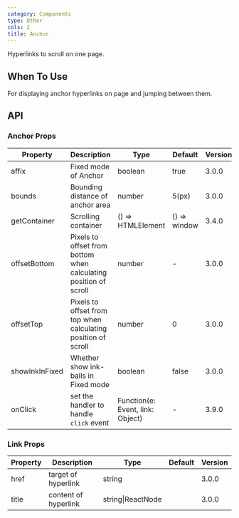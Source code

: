 ```yaml
---
category: Components
type: Other
cols: 2
title: Anchor
---
```


Hyperlinks to scroll on one page.

## When To Use

For displaying anchor hyperlinks on page and jumping between them.

## API

### Anchor Props

| Property | Description | Type | Default | Version |
| --- | --- | --- | --- | --- |
| affix | Fixed mode of Anchor | boolean | true | 3.0.0 |
| bounds | Bounding distance of anchor area | number | 5(px) | 3.0.0 |
| getContainer | Scrolling container | () => HTMLElement | () => window | 3.4.0 |
| offsetBottom | Pixels to offset from bottom when calculating position of scroll | number | - | 3.0.0 |
| offsetTop | Pixels to offset from top when calculating position of scroll | number | 0 | 3.0.0 |
| showInkInFixed | Whether show ink-balls in Fixed mode | boolean | false | 3.0.0 |
| onClick | set the handler to handle `click` event | Function(e: Event, link: Object) | - | 3.9.0 |

### Link Props

| Property | Description          | Type              | Default | Version |
| -------- | -------------------- | ----------------- | ------- | ------- |
| href     | target of hyperlink  | string            |         | 3.0.0   |
| title    | content of hyperlink | string\|ReactNode |         | 3.0.0   |
